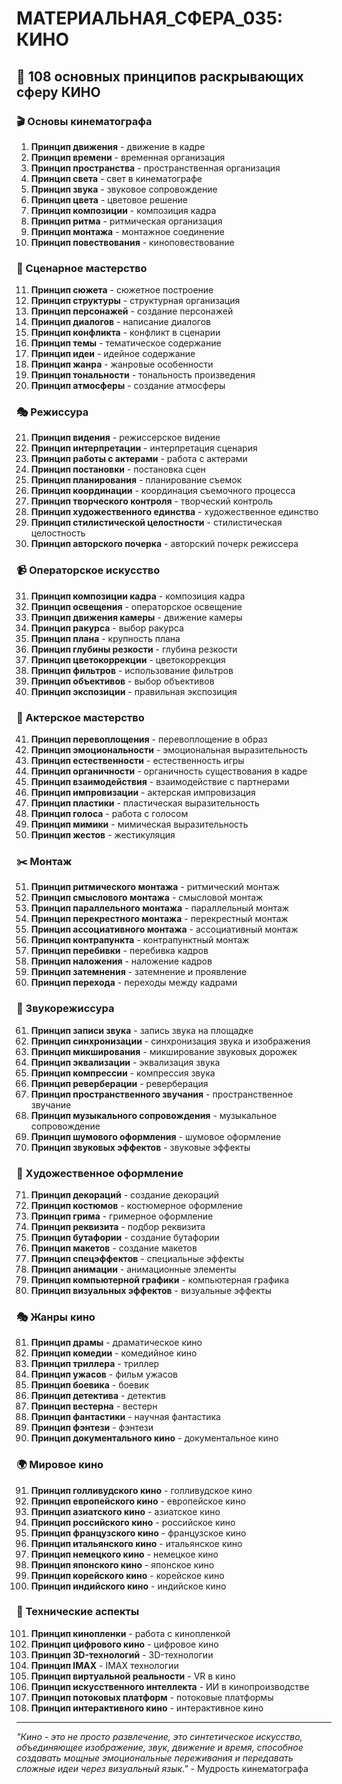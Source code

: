 # МАТЕРИАЛЬНАЯ_СФЕРА_035: КИНО

## 🌟 108 основных принципов раскрывающих сферу КИНО

### 🎬 Основы кинематографа

1. **Принцип движения** - движение в кадре
2. **Принцип времени** - временная организация
3. **Принцип пространства** - пространственная организация
4. **Принцип света** - свет в кинематографе
5. **Принцип звука** - звуковое сопровождение
6. **Принцип цвета** - цветовое решение
7. **Принцип композиции** - композиция кадра
8. **Принцип ритма** - ритмическая организация
9. **Принцип монтажа** - монтажное соединение
10. **Принцип повествования** - киноповествование

### 📝 Сценарное мастерство

11. **Принцип сюжета** - сюжетное построение
12. **Принцип структуры** - структурная организация
13. **Принцип персонажей** - создание персонажей
14. **Принцип диалогов** - написание диалогов
15. **Принцип конфликта** - конфликт в сценарии
16. **Принцип темы** - тематическое содержание
17. **Принцип идеи** - идейное содержание
18. **Принцип жанра** - жанровые особенности
19. **Принцип тональности** - тональность произведения
20. **Принцип атмосферы** - создание атмосферы

### 🎭 Режиссура

21. **Принцип видения** - режиссерское видение
22. **Принцип интерпретации** - интерпретация сценария
23. **Принцип работы с актерами** - работа с актерами
24. **Принцип постановки** - постановка сцен
25. **Принцип планирования** - планирование съемок
26. **Принцип координации** - координация съемочного процесса
27. **Принцип творческого контроля** - творческий контроль
28. **Принцип художественного единства** - художественное единство
29. **Принцип стилистической целостности** - стилистическая целостность
30. **Принцип авторского почерка** - авторский почерк режиссера

### 📹 Операторское искусство

31. **Принцип композиции кадра** - композиция кадра
32. **Принцип освещения** - операторское освещение
33. **Принцип движения камеры** - движение камеры
34. **Принцип ракурса** - выбор ракурса
35. **Принцип плана** - крупность плана
36. **Принцип глубины резкости** - глубина резкости
37. **Принцип цветокоррекции** - цветокоррекция
38. **Принцип фильтров** - использование фильтров
39. **Принцип объективов** - выбор объективов
40. **Принцип экспозиции** - правильная экспозиция

### 🎤 Актерское мастерство

41. **Принцип перевоплощения** - перевоплощение в образ
42. **Принцип эмоциональности** - эмоциональная выразительность
43. **Принцип естественности** - естественность игры
44. **Принцип органичности** - органичность существования в кадре
45. **Принцип взаимодействия** - взаимодействие с партнерами
46. **Принцип импровизации** - актерская импровизация
47. **Принцип пластики** - пластическая выразительность
48. **Принцип голоса** - работа с голосом
49. **Принцип мимики** - мимическая выразительность
50. **Принцип жестов** - жестикуляция

### ✂️ Монтаж

51. **Принцип ритмического монтажа** - ритмический монтаж
52. **Принцип смыслового монтажа** - смысловой монтаж
53. **Принцип параллельного монтажа** - параллельный монтаж
54. **Принцип перекрестного монтажа** - перекрестный монтаж
55. **Принцип ассоциативного монтажа** - ассоциативный монтаж
56. **Принцип контрапункта** - контрапунктный монтаж
57. **Принцип перебивки** - перебивка кадров
58. **Принцип наложения** - наложение кадров
59. **Принцип затемнения** - затемнение и проявление
60. **Принцип перехода** - переходы между кадрами

### 🎵 Звукорежиссура

61. **Принцип записи звука** - запись звука на площадке
62. **Принцип синхронизации** - синхронизация звука и изображения
63. **Принцип микширования** - микширование звуковых дорожек
64. **Принцип эквализации** - эквализация звука
65. **Принцип компрессии** - компрессия звука
66. **Принцип реверберации** - реверберация
67. **Принцип пространственного звучания** - пространственное звучание
68. **Принцип музыкального сопровождения** - музыкальное сопровождение
69. **Принцип шумового оформления** - шумовое оформление
70. **Принцип звуковых эффектов** - звуковые эффекты

### 🎨 Художественное оформление

71. **Принцип декораций** - создание декораций
72. **Принцип костюмов** - костюмерное оформление
73. **Принцип грима** - гримерное оформление
74. **Принцип реквизита** - подбор реквизита
75. **Принцип бутафории** - создание бутафории
76. **Принцип макетов** - создание макетов
77. **Принцип спецэффектов** - специальные эффекты
78. **Принцип анимации** - анимационные элементы
79. **Принцип компьютерной графики** - компьютерная графика
80. **Принцип визуальных эффектов** - визуальные эффекты

### 🎭 Жанры кино

81. **Принцип драмы** - драматическое кино
82. **Принцип комедии** - комедийное кино
83. **Принцип триллера** - триллер
84. **Принцип ужасов** - фильм ужасов
85. **Принцип боевика** - боевик
86. **Принцип детектива** - детектив
87. **Принцип вестерна** - вестерн
88. **Принцип фантастики** - научная фантастика
89. **Принцип фэнтези** - фэнтези
90. **Принцип документального кино** - документальное кино

### 🌍 Мировое кино

91. **Принцип голливудского кино** - голливудское кино
92. **Принцип европейского кино** - европейское кино
93. **Принцип азиатского кино** - азиатское кино
94. **Принцип российского кино** - российское кино
95. **Принцип французского кино** - французское кино
96. **Принцип итальянского кино** - итальянское кино
97. **Принцип немецкого кино** - немецкое кино
98. **Принцип японского кино** - японское кино
99. **Принцип корейского кино** - корейское кино
100. **Принцип индийского кино** - индийское кино

### 🔧 Технические аспекты

101. **Принцип кинопленки** - работа с кинопленкой
102. **Принцип цифрового кино** - цифровое кино
103. **Принцип 3D-технологий** - 3D-технологии
104. **Принцип IMAX** - IMAX технологии
105. **Принцип виртуальной реальности** - VR в кино
106. **Принцип искусственного интеллекта** - ИИ в кинопроизводстве
107. **Принцип потоковых платформ** - потоковые платформы
108. **Принцип интерактивного кино** - интерактивное кино

---

*"Кино - это не просто развлечение, это синтетическое искусство, объединяющее изображение, звук, движение и время, способное создавать мощные эмоциональные переживания и передавать сложные идеи через визуальный язык."* - Мудрость кинематографа
